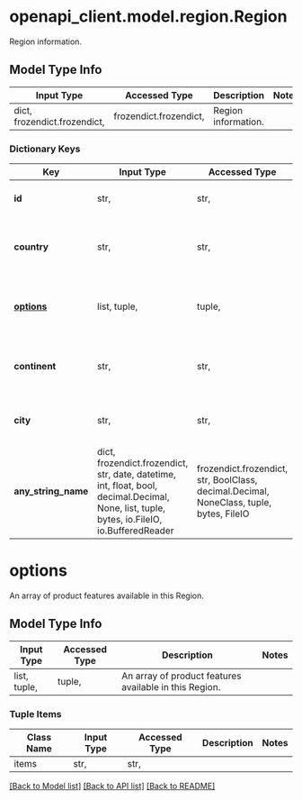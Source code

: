 # openapi_client.model.region.Region

Region information.

## Model Type Info
Input Type | Accessed Type | Description | Notes
------------ | ------------- | ------------- | -------------
dict, frozendict.frozendict,  | frozendict.frozendict,  | Region information. | 

### Dictionary Keys
Key | Input Type | Accessed Type | Description | Notes
------------ | ------------- | ------------- | ------------- | -------------
**id** | str,  | str,  | A unique ID for the Region. | [optional] 
**country** | str,  | str,  | The [two-letter country code](https://en.wikipedia.org/wiki/ISO_3166-1_alpha-2) for this Region. | [optional] 
**[options](#options)** | list, tuple,  | tuple,  | An array of product features available in this Region. | [optional] 
**continent** | str,  | str,  | The name of the continent for this Region. | [optional] 
**city** | str,  | str,  | The name of the city for this Region. | [optional] 
**any_string_name** | dict, frozendict.frozendict, str, date, datetime, int, float, bool, decimal.Decimal, None, list, tuple, bytes, io.FileIO, io.BufferedReader | frozendict.frozendict, str, BoolClass, decimal.Decimal, NoneClass, tuple, bytes, FileIO | any string name can be used but the value must be the correct type | [optional]

# options

An array of product features available in this Region.

## Model Type Info
Input Type | Accessed Type | Description | Notes
------------ | ------------- | ------------- | -------------
list, tuple,  | tuple,  | An array of product features available in this Region. | 

### Tuple Items
Class Name | Input Type | Accessed Type | Description | Notes
------------- | ------------- | ------------- | ------------- | -------------
items | str,  | str,  |  | 

[[Back to Model list]](../../openapi-client/README.md#documentation-for-models) [[Back to API list]](../../openapi-client/README.md#documentation-for-api-endpoints) [[Back to README]](../../openapi-client/README.md)

